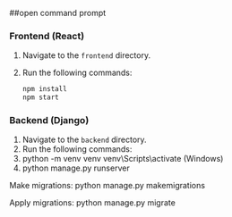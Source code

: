 ##open command prompt 

### Frontend (React)

1. Navigate to the `frontend` directory.
2. Run the following commands:

   ```bash
   npm install
   npm start

### Backend (Django)
1. Navigate to the `backend` directory.
2. Run the following commands:
3. python -m venv venv
 venv\Scripts\activate (Windows)
4. python manage.py runserver

Make migrations:
python manage.py makemigrations

Apply migrations:
python manage.py migrate
